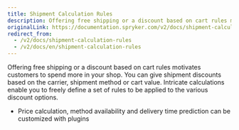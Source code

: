 ```yaml
---
title: Shipment Calculation Rules
description: Offering free shipping or a discount based on cart rules motivates customers to spend more in your shop.
originalLink: https://documentation.spryker.com/v2/docs/shipment-calculation-rules
redirect_from:
  - /v2/docs/shipment-calculation-rules
  - /v2/docs/en/shipment-calculation-rules
---
```


Offering free shipping or a discount based on cart rules motivates customers to spend more in your shop. You can give shipment discounts based on the carrier, shipment method or cart value. Intricate calculations enable you to freely define a set of rules to be applied to the various discount options.

- Price calculation, method availability and delivery time prediction can be customized with plugins
